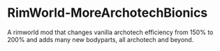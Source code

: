 # RimWorld-MoreArchotechBionics
A rimworld mod that changes vanilla archotech efficiency from 150% to 200% and adds many new bodyparts, all archotech and beyond.
